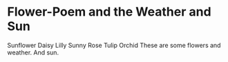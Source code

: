 # Flower-Poem and the Weather and Sun

Sunflower
Daisy
Lilly
Sunny
Rose
Tulip
Orchid
These are some flowers and weather.
And sun. 
